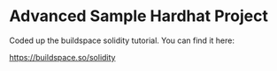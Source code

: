 # Advanced Sample Hardhat Project

Coded up the buildspace solidity tutorial. You can find it here:

https://buildspace.so/solidity
